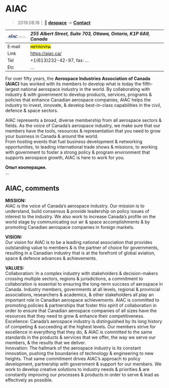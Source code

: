 # AIAC
> 2019.08.16 ┊ **🚀 [despace](index.md)** → **[Contact](contact.md)**

|[![](f/contact/a/aiac_logo1_thumb.jpg)](f/contact/a/aiac_logo1.png)|*255 Albert Street, Suite 703, Ottawa, Ontario, K1P 6A9, Canada*|
|:--|:--|
|E‑mail| <mark>нетпочты</mark> |
|Link| <https://aiac.ca/> |
|Tel| +1(613)232-42-97, fax: … |
|Etc| … |

For over fifty years, the **Aerospace Industries Association of Canada (AIAC)** has worked with its members to develop what is today the fifth-largest national aerospace industry in the world. By collaborating with industry & with government to develop products, services, programs & policies that enhance Canadian aerospace companies, AIAC helps the industry to invest, innovate, & develop best-in-class capabilities in the civil, defence & space sectors.

AIAC represents a broad, diverse membership from all aerospace sectors & fields. As the voice of Canada’s aerospace industry, we make sure that our members have the tools, resources & representation that you need to grow your business in Canada & around the world.  
From hosting events that fuel business development & networking opportunities, to leading international trade shows & missions, to working with government to foster a strong policy & program environment that supports aerospace growth, AIAC is here to work for you.

**Опыт кооперации.**  
…


<p style="page-break-after:always"> </p>

## AIAC, comments

**MISSION:**  
AIAC is the voice of Canada’s aerospace industry. Our mission is to understand, build consensus & provide leadership on policy issues of interest to the industry. We also work to increase Canada’s profile on the world stage by communicating our air & space accomplishments & by promoting Canadian aerospace companies in foreign markets.

**VISION:**  
Our vision for AIAC is to be a leading national association that provides outstanding value to members & is the partner of choice for governments, resulting in a Canadian industry that is at the forefront of global aviation, space & defence advances & achievements.

**VALUES:**  
Collaboration: In a complex industry with stakeholders & decision-makers crossing multiple sectors, regions & jurisdictions, a commitment to collaboration is essential to ensuring the long-term success of aerospace in Canada. Industry members, governments at all levels, regional & provincial associations, researchers & academics, & other stakeholders all play an important role in Canadian aerospace achievements. AIAC is committed to promoting policies & partnerships that foster this spirit of collaboration in order to ensure that Canadian aerospace companies of all sizes have the resources that they need to grow & enhance their competitiveness.  
Excellence: Canada’s aerospace industry is distinguished by its long history of competing & succeeding at the highest levels. Our members strive for excellence in everything that they do, & AIAC is committed to the same standards in the products & services that we offer, the way we serve our members, & the results that we deliver.  
Innovation: The hallmark of the aerospace industry is its constant innovation, pushing the boundaries of technology & engineering to new heights. That same commitment drives AIAC’s approach to policy development, partnership with government & support for our members. We work to develop creative solutions to industry needs & priorities & are constantly improving our processes & products in order to serve & lead as effectively as possible.
